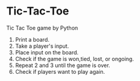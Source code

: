 # Tic-Tac-Toe
Tic Tac Toe game by Python
1. Print a board.
2. Take a player's input.
3. Place input on the board.
4. Check if the game is won,tied, lost, or ongoing.
5. Repeat 2 and 3 until the game is over.
6. Check if players want to play again.
